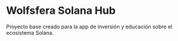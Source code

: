 # Wolfsfera Solana Hub
Proyecto base creado para la app de inversión y educación sobre el ecosistema Solana.
